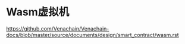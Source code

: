 # Wasm虚拟机







https://github.com/Venachain/Venachain-docs/blob/master/source/documents/design/smart_contract/wasm.rst









